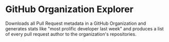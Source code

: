 GitHub Organization Explorer
===

Downloads all Pull Request metadata in a GitHub Organization and generates stats like "most prolific developer last week" and produces a list of every pull request author to the organization's repositories.